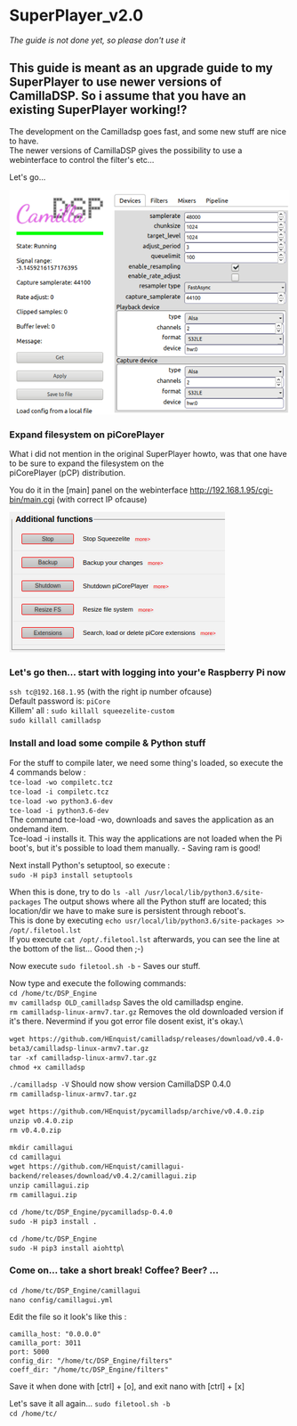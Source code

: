 # SuperPlayer_v2.0 
*The guide is not done yet, so please don't use it* 

## This guide is meant as an upgrade guide to my SuperPlayer to use newer versions of CamillaDSP. So i assume that you have an existing SuperPlayer working!?

The development on the Camilladsp goes fast, and some new stuff are nice to have.\
The newer versions of CamillaDSP gives the possibility to use a webinterface to control the filter's etc...

Let's go...

![C_DSP Logo](/C_DSP.png)

### Expand filesystem on piCorePlayer

What i did not mention in the original SuperPlayer howto, was that one have to be sure to expand the filesystem on the\
piCorePlayer (pCP) distribution.

You do it in the [main] panel on the webinterface http://192.168.1.95/cgi-bin/main.cgi (with correct IP ofcause)

![ResizeFS Logo](/ResizeFS.png)

### Let's go then... start with logging into your'e Raspberry Pi now

```ssh tc@192.168.1.95``` (with the right ip number
ofcause)\
Default password is: ```piCore```\
Killem' all : ```sudo killall squeezelite-custom```\
```sudo killall camilladsp```

### Install and load some compile & Python stuff

For the stuff to compile later, we need some thing's loaded, so execute the 4 commands below :\
```tce-load -wo compiletc.tcz```\
```tce-load -i compiletc.tcz```\
```tce-load -wo python3.6-dev```\
```tce-load -i python3.6-dev```\
The command tce-load -wo, downloads and saves the application as an ondemand item.\
Tce-load -i installs it. This way the applications are not loaded when the Pi boot's, but it's possible to load them manually. - Saving ram is good!

Next install Python's setuptool, so execute :\
```sudo -H pip3 install setuptools```

When this is done, try to do ```ls -all /usr/local/lib/python3.6/site-packages```
The output shows where all the Python stuff are located; this location/dir we have to make sure is persistent through reboot's.\
This is done by executing ```echo usr/local/lib/python3.6/site-packages >> /opt/.filetool.lst```\
If you execute ```cat /opt/.filetool.lst``` afterwards, you can see the line at the bottom of the list... Good then ;-)

Now execute ```sudo filetool.sh -b``` - Saves our stuff.

Now type and execute the following commands:\
```cd /home/tc/DSP_Engine```\
```mv camilladsp OLD_camilladsp``` Saves the old camilladsp engine.\
```rm camilladsp-linux-armv7.tar.gz``` Removes the old downloaded version if it's there. Nevermind if you got error file dosent exist, it's okay.\

```wget https://github.com/HEnquist/camilladsp/releases/download/v0.4.0-beta3/camilladsp-linux-armv7.tar.gz```\
```tar -xf camilladsp-linux-armv7.tar.gz```\
```chmod +x camilladsp```

```./camilladsp -V``` Should now show version CamillaDSP 0.4.0\
```rm camilladsp-linux-armv7.tar.gz```

```wget https://github.com/HEnquist/pycamilladsp/archive/v0.4.0.zip```\
```unzip v0.4.0.zip```\
```rm v0.4.0.zip```

```mkdir camillagui```\
```cd camillagui```\
```wget https://github.com/HEnquist/camillagui-backend/releases/download/v0.4.2/camillagui.zip```\
```unzip camillagui.zip```\
```rm camillagui.zip```

```cd /home/tc/DSP_Engine/pycamilladsp-0.4.0```\
```sudo -H pip3 install .```

```cd /home/tc/DSP_Engine```\
```sudo -H pip3 install aiohttp```\

### Come on... take a short break! Coffee? Beer? ...

```cd /home/tc/DSP_Engine/camillagui```\
```nano config/camillagui.yml```

Edit the file so it look's like this :
```---
camilla_host: "0.0.0.0"
camilla_port: 3011
port: 5000
config_dir: "/home/tc/DSP_Engine/filters"
coeff_dir: "/home/tc/DSP_Engine/filters"
```
Save it when done with [ctrl] + [o], and exit nano with [ctrl] + [x]

Let's save it all again... ```sudo filetool.sh -b```\
```cd /home/tc/```















